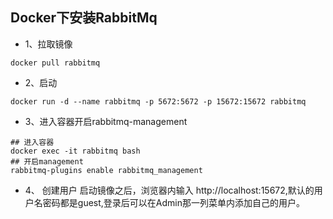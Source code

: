 ## Docker下安装RabbitMq

- 1、拉取镜像
```shell script
docker pull rabbitmq
```
- 2、启动
```shell script
docker run -d --name rabbitmq -p 5672:5672 -p 15672:15672 rabbitmq
```

- 3、进入容器开启rabbitmq-management
```shell script
## 进入容器
docker exec -it rabbitmq bash
## 开启management
rabbitmq-plugins enable rabbitmq_management 
```

- 4、 创建用户
启动镜像之后，浏览器内输入 http://localhost:15672,默认的用户名密码都是guest,登录后可以在Admin那一列菜单内添加自己的用户。